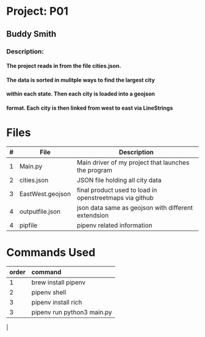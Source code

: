 # Project: P01
## Buddy Smith
### Description: 
#### The project reads in from the file cities.json. 
####              The data is sorted in mulitple ways to find the largest city 
####              within each state. Then each city is loaded into a geojson 
####              format.  Each city is then linked from west to east via LineStrings

# Files

|  #  | File             | Description                                             |
|:---:|------------------|---------------------------------------------------------|
|  1  | Main.py          | Main driver of my project that launches the program     |
|  2  | cities.json      | JSON file holding all city data                         |
|  3  | EastWest.geojson | final product used to load in openstreetmaps via github |
|  4  | outputfile.json  | json data same as geojson with different extendsion     |
|  4  | pipfile          | pipenv related information|                              |


# Commands Used
| order       | command                    | 
|:------------|:---------------------------|
| 1           | brew install pipenv        | 
| 2           | pipenv shell               | 
| 3           | pipenv install rich        | 
| 3           | pipenv run python3 main.py |
|           


